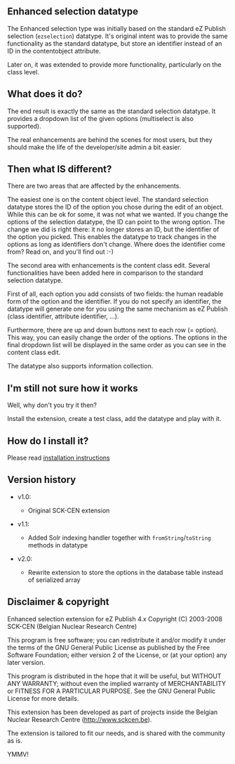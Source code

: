 Enhanced selection datatype
---------------------------

The Enhanced selection type was initially based on the standard eZ Publish
selection (`ezselection`) datatype. It's original intent was to provide the
same functionality as the standard datatype, but store an identifier instead
of an ID in the contentobject attribute.

Later on, it was extended to provide more functionality, particularly on the
class level.

## What does it do?

The end result is exactly the same as the standard selection datatype. It
provides a dropdown list of the given options (multiselect is also supported).

The real enhancements are behind the scenes for most users, but they should make
the life of the developer/site admin a bit easier.


## Then what IS different?

There are two areas that are affected by the enhancements.

The easiest one is on the content object level. The standard selection datatype
stores the ID of the option you chose during the edit of an object. While this can
be ok for some, it was not what we wanted. If you change the options of the selection
datatype, the ID can point to the wrong option. The change we did is right there: it
no longer stores an ID, but the identifier of the option you picked. This enables the
datatype to track changes in the options as long as identifiers don't change. Where
does the identifier come from? Read on, and you'll find out :-)

The second area with enhancements is the content class edit. Several functionalities have been
added here in comparison to the standard selection datatype.

First of all, each option you add consists of two fields: the human readable form of
the option and the identifier. If you do not specify an identifier, the datatype will
generate one for you using the same mechanism as eZ Publish (class identifier, attribute
identifier, ...).

Furthermore, there are up and down buttons next to each row (= option). This way, you can
easily change the order of the options. The options in the final dropdown list will be 
displayed in the same order as you can see in the content class edit.

The datatype also supports information collection.

## I'm still not sure how it works

Well, why don't you try it then?

Install the extension, create a test class, add the datatype and play with it.

## How do I install it?

Please read [installation instructions](INSTALL.md)

## Version history

* v1.0:
    - Original SCK-CEN extension

* v1.1:
    - Added Solr indexing handler together with `fromString`/`toString` methods in datatype

* v2.0:
    - Rewrite extension to store the options in the database table instead of serialized array

## Disclaimer & copyright

Enhanced selection extension for eZ Publish 4.x
Copyright (C) 2003-2008  SCK-CEN (Belgian Nuclear Research Centre)

This program is free software; you can redistribute it and/or modify
it under the terms of the GNU General Public License as published by
the Free Software Foundation; either version 2 of the License, or
(at your option) any later version.

This program is distributed in the hope that it will be useful,
but WITHOUT ANY WARRANTY; without even the implied warranty of
MERCHANTABILITY or FITNESS FOR A PARTICULAR PURPOSE.  See the
GNU General Public License for more details.

This extension has been developed as part of projects inside the
Belgian Nuclear Research Centre (http://www.sckcen.be).

The extension is tailored to fit our needs, and is shared with the community as is.

YMMV!
